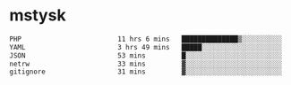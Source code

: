 # mstysk

<!--START_SECTION:waka-->

```txt
PHP                        11 hrs 6 mins   ██████████████▒░░░░░░░░░░   57.01 %
YAML                       3 hrs 49 mins   █████░░░░░░░░░░░░░░░░░░░░   19.68 %
JSON                       53 mins         █░░░░░░░░░░░░░░░░░░░░░░░░   04.61 %
netrw                      33 mins         ▓░░░░░░░░░░░░░░░░░░░░░░░░   02.83 %
gitignore                  31 mins         ▓░░░░░░░░░░░░░░░░░░░░░░░░   02.68 %
```

<!--END_SECTION:waka-->
